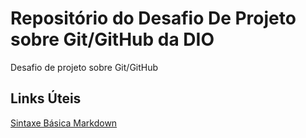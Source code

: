 # Repositório do Desafio De Projeto sobre Git/GitHub da DIO
Desafio de projeto sobre Git/GitHub

## Links Úteis
[Sintaxe Básica Markdown](https://www.markdownguide.org/basic-syntax/)

